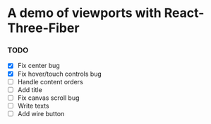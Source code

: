 # A demo of viewports with React-Three-Fiber


### TODO
* [x] Fix center bug
* [x] Fix hover/touch controls bug
* [ ] Handle content orders
* [ ] Add title
* [ ] Fix canvas scroll bug
* [ ] Write texts
* [ ] Add wire button
